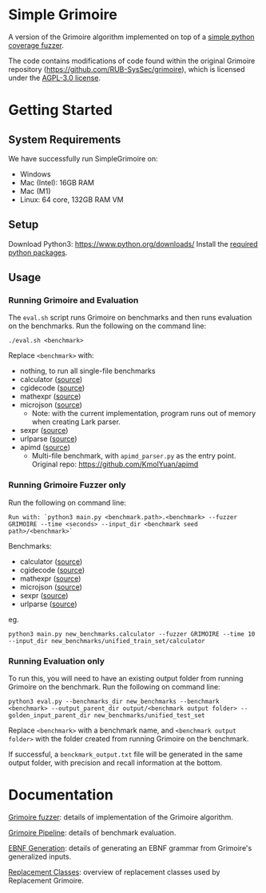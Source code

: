 # Simple Grimoire

A version of the Grimoire algorithm implemented on top of a [simple python coverage fuzzer](https://www.carolemieux.com/teaching/CPSC539L_2022w1_assign_1.html).

The code contains modifications of code found within the original Grimoire repository (https://github.com/RUB-SysSec/grimoire), which is licensed under the [AGPL-3.0 license](LICENSE).


# Getting Started
## System Requirements
We have successfully run SimpleGrimoire on:
- Windows
- Mac (Intel): 16GB RAM
- Mac (M1)
- Linux: 64 core, 132GB RAM VM


## Setup
Download Python3: https://www.python.org/downloads/
Install the [required python packages](requirements.txt).

## Usage
### Running Grimoire and Evaluation
The `eval.sh` script runs Grimoire on benchmarks and then runs evaluation on the benchmarks.
Run the following on the command line:
```shell
./eval.sh <benchmark>
```
Replace `<benchmark>` with:
- nothing, to run all single-file benchmarks
- calculator ([source](new_benchmarks/calculator.py))
- cgidecode ([source](new_benchmarks/cgidecode.py))
- mathexpr ([source](new_benchmarks/mathexpr.py))
- microjson ([source](new_benchmarks/microjson.py))
  - Note: with the current implementation, program runs out of memory when creating Lark parser. 
- sexpr ([source](new_benchmarks/sexpr.py))
- urlparse ([source](new_benchmarks/urlparse.py))
- apimd ([source](new_benchmarks/apimd/apimd_parser.py))
  - Multi-file benchmark, with `apimd_parser.py` as the entry point. Original repo: https://github.com/KmolYuan/apimd

### Running Grimoire Fuzzer only
Run the following on command line:
```shell
Run with: `python3 main.py <benchmark.path>.<benchmark> --fuzzer GRIMOIRE --time <seconds> --input_dir <benchmark seed path>/<benchmark>`
```
Benchmarks:
- calculator ([source](new_benchmarks/calculator.py))
- cgidecode ([source](new_benchmarks/cgidecode.py))
- mathexpr ([source](new_benchmarks/mathexpr.py))
- microjson ([source](new_benchmarks/microjson.py))
- sexpr ([source](new_benchmarks/sexpr.py))
- urlparse ([source](new_benchmarks/urlparse.py))

eg.
```shell
python3 main.py new_benchmarks.calculator --fuzzer GRIMOIRE --time 10 --input_dir new_benchmarks/unified_train_set/calculator
```

### Running Evaluation only
To run this, you will need to have an existing output folder from running Grimoire on the benchmark.
Run the following on command line:
```shell
python3 eval.py --benchmarks_dir new_benchmarks --benchmark <benchmark> --output_parent_dir output/<benchmark output folder> --golden_input_parent_dir new_benchmarks/unified_test_set
```
Replace `<benchmark>` with a benchmark name, and `<benchmark output folder>` with the folder created from running Grimoire on the benchmark. 

If successful, a `benckmark_output.txt` file will be generated in the same output folder, with precision and recall information at the bottom.

# Documentation

[Grimoire fuzzer](docs/GRIMOIRE_FUZZER.md): details of implementation of the Grimoire algorithm.

[Grimoire Pipeline](docs/GRIMOIRE_PIPELINE.md): details of benchmark evaluation.

[EBNF Generation](docs/EBNF_GENERATION.md): details of generating an EBNF grammar from Grimoire's generalized inputs.

[Replacement Classes](docs/REPLACEMENT_CLASSES.md): overview of replacement classes used by Replacement Grimoire.